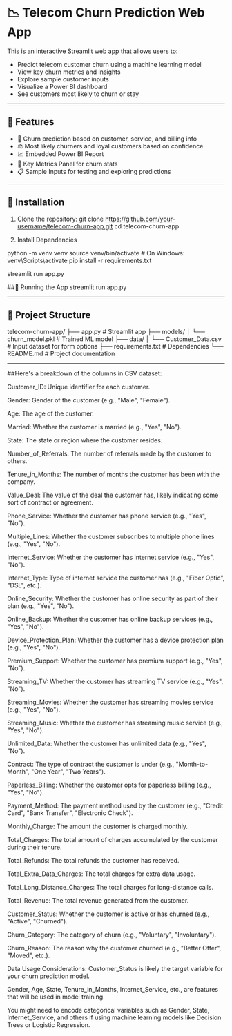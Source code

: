 # 📉 Telecom Churn Prediction Web App

This is an interactive Streamlit web app that allows users to:
- Predict telecom customer churn using a machine learning model
- View key churn metrics and insights
- Explore sample customer inputs
- Visualize a Power BI dashboard
- See customers most likely to churn or stay

---

## 🚀 Features

- 🧠 Churn prediction based on customer, service, and billing info
- ⚖️ Most likely churners and loyal customers based on confidence
- 📈 Embedded Power BI Report
- 📌 Key Metrics Panel for churn stats
- 📋 Sample Inputs for testing and exploring predictions

---

## 🔧 Installation

1. Clone the repository:
git clone https://github.com/your-username/telecom-churn-app.git
cd telecom-churn-app

2. Install Dependencies

python -m venv venv
source venv/bin/activate    # On Windows: venv\Scripts\activate
pip install -r requirements.txt

streamlit run app.py

##🏃 Running the App
streamlit run app.py

---

## 📁 Project Structure
telecom-churn-app/
├── app.py                      # Streamlit app
├── models/
│   └── churn_model.pkl         # Trained ML model
├── data/
│   └── Customer_Data.csv       # Input dataset for form options
├── requirements.txt            # Dependencies
└── README.md                   # Project documentation

---

##Here's a breakdown of the columns in CSV dataset:

Customer_ID: Unique identifier for each customer.

Gender: Gender of the customer (e.g., "Male", "Female").

Age: The age of the customer.

Married: Whether the customer is married (e.g., "Yes", "No").

State: The state or region where the customer resides.

Number_of_Referrals: The number of referrals made by the customer to others.

Tenure_in_Months: The number of months the customer has been with the company.

Value_Deal: The value of the deal the customer has, likely indicating some sort of contract or agreement.

Phone_Service: Whether the customer has phone service (e.g., "Yes", "No").

Multiple_Lines: Whether the customer subscribes to multiple phone lines (e.g., "Yes", "No").

Internet_Service: Whether the customer has internet service (e.g., "Yes", "No").

Internet_Type: Type of internet service the customer has (e.g., "Fiber Optic", "DSL", etc.).

Online_Security: Whether the customer has online security as part of their plan (e.g., "Yes", "No").

Online_Backup: Whether the customer has online backup services (e.g., "Yes", "No").

Device_Protection_Plan: Whether the customer has a device protection plan (e.g., "Yes", "No").

Premium_Support: Whether the customer has premium support (e.g., "Yes", "No").

Streaming_TV: Whether the customer has streaming TV service (e.g., "Yes", "No").

Streaming_Movies: Whether the customer has streaming movies service (e.g., "Yes", "No").

Streaming_Music: Whether the customer has streaming music service (e.g., "Yes", "No").

Unlimited_Data: Whether the customer has unlimited data (e.g., "Yes", "No").

Contract: The type of contract the customer is under (e.g., "Month-to-Month", "One Year", "Two Years").

Paperless_Billing: Whether the customer opts for paperless billing (e.g., "Yes", "No").

Payment_Method: The payment method used by the customer (e.g., "Credit Card", "Bank Transfer", "Electronic Check").

Monthly_Charge: The amount the customer is charged monthly.

Total_Charges: The total amount of charges accumulated by the customer during their tenure.

Total_Refunds: The total refunds the customer has received.

Total_Extra_Data_Charges: The total charges for extra data usage.

Total_Long_Distance_Charges: The total charges for long-distance calls.

Total_Revenue: The total revenue generated from the customer.

Customer_Status: Whether the customer is active or has churned (e.g., "Active", "Churned").

Churn_Category: The category of churn (e.g., "Voluntary", "Involuntary").

Churn_Reason: The reason why the customer churned (e.g., "Better Offer", "Moved", etc.).

Data Usage Considerations:
Customer_Status is likely the target variable for your churn prediction model.

Gender, Age, State, Tenure_in_Months, Internet_Service, etc., are features that will be used in model training.

You might need to encode categorical variables such as Gender, State, Internet_Service, and others if using machine learning models like Decision Trees or Logistic Regression.
